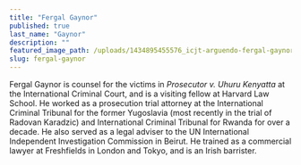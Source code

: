 ```yaml
---
title: "Fergal Gaynor"
published: true
last_name: "Gaynor"
description: ""
featured_image_path: /uploads/1434895455576_icjt-arguendo-fergal-gaynor.jpg
slug: fergal-gaynor
---
```


Fergal Gaynor is counsel for the victims in *Prosecutor v. Uhuru Kenyatta* at the International Criminal Court, and is a visiting fellow at Harvard Law School. He worked as a prosecution trial attorney at the International Criminal Tribunal for the former Yugoslavia (most recently in the trial of Radovan Karadzic) and International Criminal Tribunal for Rwanda for over a decade. He also served as a legal adviser to the UN International Independent Investigation Commission in Beirut. He trained as a commercial lawyer at Freshfields in London and Tokyo, and is an Irish barrister.

